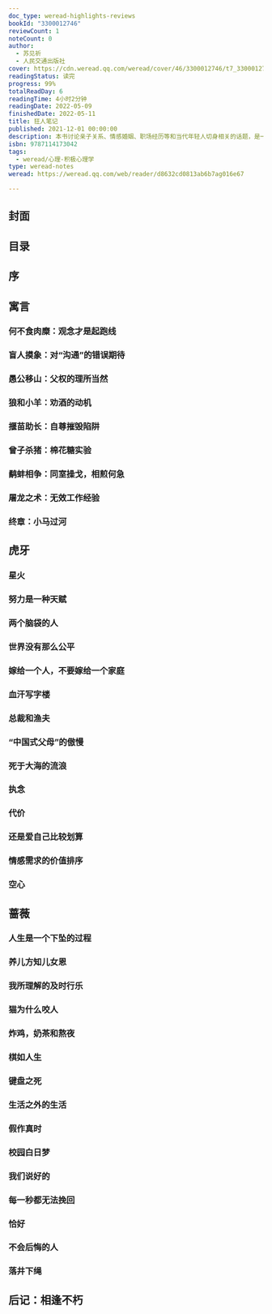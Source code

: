 ```yaml
---
doc_type: weread-highlights-reviews
bookId: "3300012746"
reviewCount: 1
noteCount: 0
author:
  - 苏见祈
  - 人民交通出版社
cover: https://cdn.weread.qq.com/weread/cover/46/3300012746/t7_3300012746.jpg
readingStatus: 读完
progress: 99%
totalReadDay: 6
readingTime: 4小时2分钟
readingDate: 2022-05-09
finishedDate: 2022-05-11
title: 狂人笔记
published: 2021-12-01 00:00:00
description: 本书讨论亲子关系、情感婚姻、职场经历等和当代年轻人切身相关的话题，是一剂送给18-35岁、正处于学业、事业、情感迷茫期年轻人的良药，文章秉持打破世俗成规、重视自我价值的价值观，结合作者资深HR的工作阅历，寻找传统观念未曾踏足的思维角度，用现实案例和逻辑论证启发读者的思考。愿你能识趣地和这个好坏参半的世界相处，愿你能清醒地认识到原生家庭的荒诞与无奈，愿你江湖少挨刀。
isbn: 9787114173042
tags:
  - weread/心理-积极心理学
type: weread-notes
weread: https://weread.qq.com/web/reader/d8632cd0813ab6b7ag016e67

---
```



## 封面

## 目录

## 序

## 寓言

### 何不食肉糜：观念才是起跑线

### 盲人摸象：对“沟通”的错误期待

### 愚公移山：父权的理所当然

### 狼和小羊：劝酒的动机

### 揠苗助长：自尊摧毁陷阱

### 曾子杀猪：棉花糖实验

### 鹬蚌相争：同室操戈，相煎何急

### 屠龙之术：无效工作经验

### 终章：小马过河

## 虎牙

### 星火

### 努力是一种天赋

### 两个脑袋的人

### 世界没有那么公平

### 嫁给一个人，不要嫁给一个家庭

### 血汗写字楼

### 总裁和渔夫

### “中国式父母”的傲慢

### 死于大海的流浪

### 执念

### 代价

### 还是爱自己比较划算

### 情感需求的价值排序

### 空心

## 蔷薇

### 人生是一个下坠的过程

### 养儿方知儿女恩

### 我所理解的及时行乐

### 猫为什么咬人

### 炸鸡，奶茶和熬夜

### 棋如人生

### 键盘之死

### 生活之外的生活

### 假作真时

### 校园白日梦

### 我们说好的

### 每一秒都无法挽回

### 恰好

### 不会后悔的人

### 落井下绳

## 后记：相逢不朽

